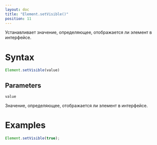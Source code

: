 ```yaml
---
layout: doc
title: "Element.setVisible()"
position: 11
---
```


Устанавливает значение, определяющее, отображается ли элемент в интерфейсе.

# Syntax

```js
Element.setVisible(value)
```

## Parameters

`value`

Значение, определяющее, отображается ли элемент в интерфейсе.

# Examples

```js
Element.setVisible(true);
```
